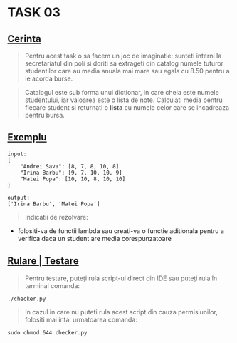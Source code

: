 # **TASK 03**

## <ins>Cerinta</ins>

> Pentru acest task o sa facem un joc de imaginatie: sunteti interni la secretariatul din poli si doriti sa extrageti din catalog numele tuturor studentilor care au media anuala mai mare sau egala cu 8.50 pentru a le acorda burse.

> Catalogul este sub forma unui dictionar, in care cheia este numele studentului, iar valoarea este o lista de note. Calculati media pentru fiecare student si returnati o **lista** cu numele celor care se incadreaza pentru bursa.

## <ins>Exemplu</ins>

```
input:
{
    "Andrei Sava": [8, 7, 8, 10, 8]
    "Irina Barbu": [9, 7, 10, 10, 9]
    "Matei Popa": [10, 10, 8, 10, 10]
}

output:
['Irina Barbu', 'Matei Popa']
```

> Indicatii de rezolvare:
* folositi-va de functii lambda sau creati-va o functie aditionala pentru a verifica daca un student are media corespunzatoare

## <ins>Rulare | Testare</ins>

> Pentru testare, puteți rula script-ul direct din IDE sau puteți rula în terminal comanda:

```
./checker.py
```

> In cazul in care nu puteti rula acest script din cauza permisiunilor, folositi mai intai urmatoarea comanda:

```
sudo chmod 644 checker.py
```